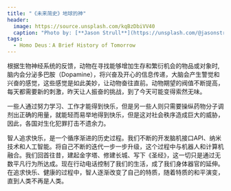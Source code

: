 ```yaml
---
title: "《未来简史》地球的神"
header:
  image: https://source.unsplash.com/kqBzDbiVV40
  caption: "Photo by: [**Jason Strull**](https://unsplash.com/@jasonstrull)"
tags:
  - Homo Deus：A Brief History of Tomorrow
---
```


根据生物神经系统的反馈，动物在寻找能够增加生存和繁衍机会的物品或对象时,脑内会分泌多巴胺（Dopamine），将兴奋及开心的信息传递，大脑会产生警觉和兴奋的感觉，这些感觉是如此美妙，让动物奋往直前。动物期望的阀值不断提高，每天都需要新的刺激，昨天让人振奋的挑战，到了今天可能变得索然无味。

一些人通过努力学习、工作才能得到快乐，但是另一些人则只需要操纵药物分子调剂出正确的用量，就能轻而易举地得到快乐，但是这对社会秩序造成巨大的威胁，因此，各国对生化犯罪打击不遗余力。

智人追求快乐，是一个循序渐进的历史过程。我们不断的开发脑机接口API、纳米技术和人工智能。将自己不断的迭代一步一步升级，这个过程中与机器人和计算机融合。我们回首往昔，建起金字塔、修建长城、写下《圣经》，这一切只是通过无数平凡行为所达成。现在行动电话控制了我们的生活，成了我们身体器官的延伸。在追求快乐、健康的过程中，智人逐渐改变了自己的特质，随着特质的和平演变，直到人类不再是人类。
